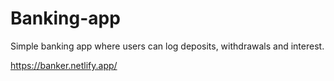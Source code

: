 # Banking-app
Simple banking app where users can log deposits, withdrawals and interest.


https://banker.netlify.app/
